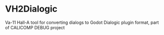 # VH2Dialogic
Va-11 Hall-A tool for converting dialogs to Godot Dialogic plugin format, part of CALICOMP DEBUG project
